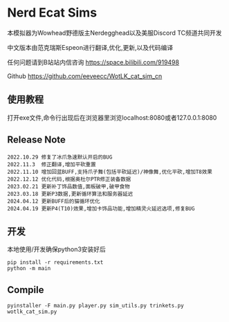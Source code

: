 # Nerd Ecat Sims

本模拟器为Wowhead野德版主Nerdegghead以及美服Discord TC频道共同开发

中文版本由范克瑞斯Espeon进行翻译,优化,更新,以及代码编译

任何问题请到B站站内信咨询 https://space.bilibili.com/919498

Github https://github.com/eeveecc/WotLK_cat_sim_cn

## 使用教程

打开exe文件,命令行出现后在浏览器里浏览localhost:8080或者127.0.0.1:8080

## Release Note

```
2022.10.29 修复了冰爪急速默认开启的BUG
2022.11.3  修正翻译,增加平砍重置
2022.11.10 增加回蓝BUFF,支持爪子舞(包括平砍延迟)/神像舞,优化平砍,增加T8效果
2022.12.12 优化代码,根据奥杜尔PTR修正装备数据
2023.02.21 更新补丁饰品数值,面板破甲,破甲食物
2023.03.18 更新P3数据,更新循环算法和服务器延迟
2024.04.12 更新BUFF后的猫循环优化
2024.04.19 更新P4(T10)效果,增加卡饰品功能,增加精灵火延迟选项,修复BUG
```

## 开发

本地使用/开发确保python3安装好后
```
pip install -r requirements.txt
python -m main
```

## Compile

`pyinstaller -F main.py player.py sim_utils.py trinkets.py wotlk_cat_sim.py`